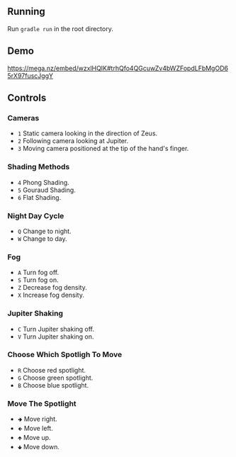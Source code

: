 ## Running
Run `gradle run` in the root directory.

## Demo

https://mega.nz/embed/wzxlHQIK#trhQfo4QGcuwZv4bWZFopdLFbMgOD65rX97fuscJggY

## Controls

### Cameras
- `1` Static camera looking in the direction of Zeus.
- `2` Following camera looking at Jupiter.
- `3` Moving camera positioned at the tip of the hand's finger.

### Shading Methods
- `4` Phong Shading.
- `5` Gouraud Shading.
- `6` Flat Shading.

### Night Day Cycle
 - `Q` Change to night.
 - `W` Change to day.

### Fog
 - `A` Turn fog off.
 - `S` Turn fog on.
 - `Z` Decrease fog density.
 - `X` Increase fog density.

### Jupiter Shaking
 - `C` Turn Jupiter shaking off.
 - `V` Turn Jupiter shaking on.

### Choose Which Spotligh To Move
 - `R` Choose red spotlight.
 - `G` Choose green spotlight.
 - `B` Choose blue spotlight.

### Move The Spotlight
 - `🢂` Move right.
 - `🡸` Move left.
 - `🡹` Move up.
 - `🢃` Move down.
 
